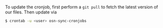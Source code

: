To update the cronjob, first perform a `git pull` to fetch the latest version of our files. Then update via 

```bash
$ crontab -u <user> osn-sync-cronjobs
```
